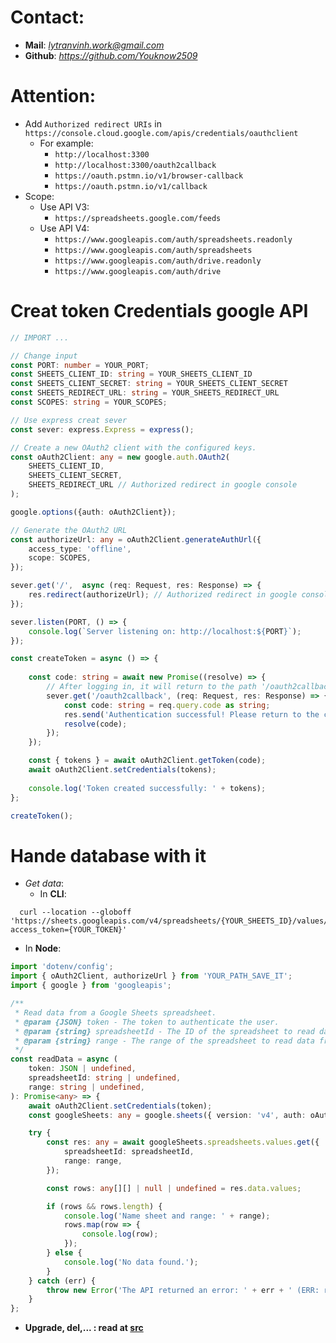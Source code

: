 # Contact:
- **Mail**: *lytranvinh.work@gmail.com*
- **Github**: *https://github.com/Youknow2509*

# Attention: 
- Add `Authorized redirect URIs` in `https://console.cloud.google.com/apis/credentials/oauthclient`
    + For example: 
      + `http://localhost:3300`
      + `http://localhost:3300/oauth2callback`
      + `https://oauth.pstmn.io/v1/browser-callback`
      + `https://oauth.pstmn.io/v1/callback`
- Scope:
  + Use API V3: 
    + `https://spreadsheets.google.com/feeds`
  + Use API V4:
    + `https://www.googleapis.com/auth/spreadsheets.readonly`
    + `https://www.googleapis.com/auth/spreadsheets`
    + `https://www.googleapis.com/auth/drive.readonly`
    + `https://www.googleapis.com/auth/drive`



# Creat token Credentials google API
```ts
// IMPORT ...

// Change input 
const PORT: number = YOUR_PORT;
const SHEETS_CLIENT_ID: string = YOUR_SHEETS_CLIENT_ID
const SHEETS_CLIENT_SECRET: string = YOUR_SHEETS_CLIENT_SECRET
const SHEETS_REDIRECT_URL: string = YOUR_SHEETS_REDIRECT_URL
const SCOPES: string = YOUR_SCOPES;

// Use express creat sever
const sever: express.Express = express();

// Create a new OAuth2 client with the configured keys.
const oAuth2Client: any = new google.auth.OAuth2(
    SHEETS_CLIENT_ID, 
    SHEETS_CLIENT_SECRET,
    SHEETS_REDIRECT_URL // Authorized redirect in google console
);

google.options({auth: oAuth2Client});

// Generate the OAuth2 URL
const authorizeUrl: any = oAuth2Client.generateAuthUrl({
    access_type: 'offline',
    scope: SCOPES,
});

sever.get('/',  async (req: Request, res: Response) => {
    res.redirect(authorizeUrl); // Authorized redirect in google console
});

sever.listen(PORT, () => {
    console.log(`Server listening on: http://localhost:${PORT}`);
});

const createToken = async () => {
    
    const code: string = await new Promise((resolve) => {
        // After logging in, it will return to the path '/oauth2callback' and return the data
        sever.get('/oauth2callback', (req: Request, res: Response) => {
            const code: string = req.query.code as string;
            res.send('Authentication successful! Please return to the console.');
            resolve(code);
        });
    });

    const { tokens } = await oAuth2Client.getToken(code);
    await oAuth2Client.setCredentials(tokens);
    
    console.log('Token created successfully: ' + tokens);
};

createToken();
```
# Hande database with it

- *Get data*:
  - In **CLI**: 
```shell
  curl --location --globoff 'https://sheets.googleapis.com/v4/spreadsheets/{YOUR_SHEETS_ID}/values/{RANGE}?access_token={YOUR_TOKEN}'
```

  - In **Node**:
```ts
import 'dotenv/config';
import { oAuth2Client, authorizeUrl } from 'YOUR_PATH_SAVE_IT';
import { google } from 'googleapis';

/**
 * Read data from a Google Sheets spreadsheet.
 * @param {JSON} token - The token to authenticate the user.
 * @param {string} spreadsheetId - The ID of the spreadsheet to read data from.
 * @param {string} range - The range of the spreadsheet to read data from. (Example: 'Users', 'Users!A1:F3')
 */
const readData = async (
    token: JSON | undefined,
    spreadsheetId: string | undefined,
    range: string | undefined,
): Promise<any> => {
    await oAuth2Client.setCredentials(token);
    const googleSheets: any = google.sheets({ version: 'v4', auth: oAuth2Client });

    try {
        const res: any = await googleSheets.spreadsheets.values.get({
            spreadsheetId: spreadsheetId,
            range: range,
        });

        const rows: any[][] | null | undefined = res.data.values;

        if (rows && rows.length) {
            console.log('Name sheet and range: ' + range);
            rows.map(row => {
                console.log(row);
            });
        } else {
            console.log('No data found.');
        }
    } catch (err) {
        throw new Error('The API returned an error: ' + err + ' (ERR: readData in )' + __dirname);
    }
};
```

- **Upgrade, del,... : read at [src](`src/main.ts`)** 



